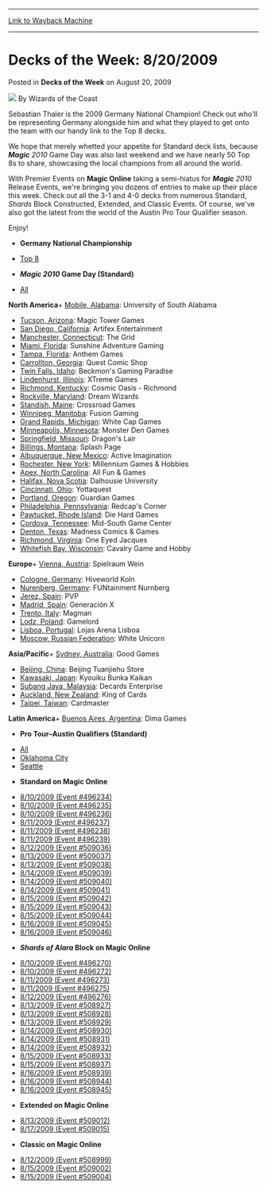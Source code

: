 
---
[Link to Wayback Machine](https://web.archive.org/web/20220129080912/https://magic.wizards.com/en/articles/archive/decks-week/decks-week-8202009-2009-08-20)

[_metadata_:author]:- "Wizards of the Coast"
[_metadata_:description]:- "Sebastian Thaler is the 2009 Germany National Champion! Check out who'll be representing Germany alongside him and what they played to get onto the team with our handy link to the Top 8 decks. We hope that merely whetted your appetite for Standard deck lists, because Magic 2010 Game Day was also last weekend and we have nearly 50 Top 8s to share, showcasing the local champions"
[_metadata_:generator]:- "Drupal 7 (http://drupal.org)"
[_metadata_:node]:- "599841"
[_metadata_:publish_date]:- "2009-08-20"
[_metadata_:source]:- "div-main-content"
[_metadata_:title]:- "Decks of the Week: 8/20/2009"
[_metadata_:wayback_capture_timestamp]:- "2022-01-29 08:09:12"
[_metadata_:wayback_raw_url]:- "https://web.archive.org/web/20220129080912id_/https://magic.wizards.com/en/articles/archive/decks-week/decks-week-8202009-2009-08-20"
[_metadata_:wayback_url]:- "https://magic.wizards.com/en/articles/archive/decks-week/decks-week-8202009-2009-08-20"
---


Decks of the Week: 8/20/2009
============================



 Posted in **Decks of the Week**
 on August 20, 2009 






![](https://media.magic.wizards.com/styles/auth_small/public/images/person/wizards_author.jpg)
By Wizards of the Coast











Sebastian Thaler is the 2009 Germany National Champion! Check out who'll be representing Germany alongside him and what they played to get onto the team with our handy link to the Top 8 decks. 


We hope that merely whetted your appetite for Standard deck lists, because ***Magic** 2010* Game Day was also last weekend and we have nearly 50 Top 8s to share, showcasing the local champions from all around the world.


With Premier Events on **Magic Online** taking a semi-hiatus for ***Magic** 2010* Release Events, we're bringing you dozens of entries to make up their place this week. Check out all the 3-1 and 4-0 decks from numerous Standard, *Shards* Block Constructed, Extended, and Classic Events. Of course, we've also got the latest from the world of the Austin Pro Tour Qualifier season.


Enjoy!


* **Germany National Championship**
+ [Top 8](/en/events/coverage/thaler-takes-title)

* ***Magic 2010* Game Day (Standard)**
+ [All](/en/events/coverage/magic-2010-game-day)
  

**North America**+ [Mobile, Alabama](/en/articles/archive/event-coverage/magic-2010-game-day-standard-2009-08-18-12): University of South Alabama
+ [Tucson, Arizona](/en/articles/archive/event-coverage/magic-2010-game-day-standard-2009-08-18-21): Magic Tower Games
+ [San Diego, California](/en/articles/archive/event-coverage/magic-2010-game-day-standard-2009-08-18-15): Artifex Entertainment
+ [Manchester, Connecticut](/en/articles/archive/event-coverage/magic-2010-game-day-standard-2009-08-18-10): The Grid
+ [Miami, Florida](/en/articles/archive/event-coverage/magic-2010-game-day-standard-2009-08-18-11): Sunshine Adventure Gaming
+ [Tampa, Florida](/en/articles/archive/event-coverage/magic-2010-game-day-standard-2009-08-18-20): Anthem Games
+ [Carrollton, Georgia](/en/articles/archive/event-coverage/magic-2010-game-day-standard-2009-08-18-1): Quest Comic Shop
+ [Twin Falls, Idaho](/en/articles/archive/event-coverage/magic-2010-game-day-standard-2009-08-18-22): Beckmon's Gaming Paradise
+ [Lindenhurst, Illinois](/en/articles/archive/event-coverage/magic-2010-game-day-standard-2009-08-18-6): XTreme Games
+ [Richmond, Kentucky](/en/articles/archive/event-coverage/magic-2010-game-day-standard-2009-08-18-14): Cosmic Oasis - Richmond
+ [Rockville, Maryland](/en/articles/archive/event-coverage/magic-2010-game-day-standard-2009-08-19-15): Dream Wizards
+ [Standish, Maine](/en/articles/archive/event-coverage/magic-2010-game-day-standard-2009-08-19-17): Crossroad Games
+ [Winnipeg, Manitoba](/en/articles/archive/event-coverage/magic-2010-game-day-standard-2009-08-18-23): Fusion Gaming
+ [Grand Rapids, Michigan](/en/articles/archive/event-coverage/magic-2010-game-day-standard-2009-08-19-6): White Cap Games
+ [Minneapolis, Minnesota](/en/articles/archive/event-coverage/magic-2010-game-day-standard-2009-08-19-8): Monster Den Games
+ [Springfield, Missouri](/en/articles/archive/event-coverage/magic-2010-game-day-standard-2009-08-19-16): Dragon's Lair
+ [Billings, Montana](/en/articles/archive/event-coverage/magic-2010-game-day-standard-2009-08-19-2): Splash Page
+ [Albuquerque, New Mexico](/en/articles/archive/event-coverage/magic-2010-game-day-standard-2009-08-19): Active Imagination
+ [Rochester, New York](/en/articles/archive/event-coverage/magic-2010-game-day-standard-2009-08-19-14): Millennium Games & Hobbies
+ [Apex, North Carolina](/en/articles/archive/event-coverage/magic-2010-game-day-standard-2009-08-19-0): All Fun & Games
+ [Halifax, Nova Scotia](/en/articles/archive/event-coverage/magic-2010-game-day-standard-2009-08-18-2): Dalhousie University
+ [Cincinnati, Ohio](/en/articles/archive/event-coverage/magic-2010-game-day-standard-2009-08-19-3): Yottaquest
+ [Portland, Oregon](/en/articles/archive/event-coverage/magic-2010-game-day-standard-2009-08-19-12): Guardian Games
+ [Philadelphia, Pennsylvania](/en/articles/archive/event-coverage/magic-2010-game-day-standard-2009-08-19-11): Redcap's Corner
+ [Pawtucket, Rhode Island](/en/articles/archive/event-coverage/magic-2010-game-day-standard-2009-08-19-10): Die Hard Games
+ [Cordova, Tennessee](/en/articles/archive/event-coverage/magic-2010-game-day-standard-2009-08-19-4): Mid-South Game Center
+ [Denton, Texas](/en/articles/archive/event-coverage/magic-2010-game-day-standard-2009-08-19-5): Madness Comics & Games
+ [Richmond, Virginia](/en/articles/archive/event-coverage/magic-2010-game-day-standard-2009-08-19-13): One Eyed Jacques
+ [Whitefish Bay, Wisconsin](/en/articles/archive/event-coverage/magic-2010-game-day-standard-2009-08-19-20): Cavalry Game and Hobby

**Europe**+ [Vienna, Austria](/en/articles/archive/event-coverage/magic-2010-game-day-standard-2009-08-19-21): Spielraum Wein
+ [Cologne, Germany](/en/articles/archive/event-coverage/magic-2010-game-day-standard-2009-08-19-7): Hiveworld Koln
+ [Nurenberg, Germany](/en/articles/archive/event-coverage/magic-2010-game-day-standard-2009-08-19-9): FUNtainment Nurnberg
+ [Jerez, Spain](/en/articles/archive/event-coverage/magic-2010-game-day-standard-2009-08-18-3): PVP
+ [Madrid, Spain](/en/articles/archive/event-coverage/magic-2010-game-day-standard-2009-08-18-9): Generación X
+ [Trento, Italy](/en/articles/archive/event-coverage/magic-2010-game-day-standard-2009-08-19-18): Magman
+ [Lodz, Poland](/en/articles/archive/event-coverage/magic-2010-game-day-standard-2009-08-18-8): Gamelord
+ [Lisboa, Portugal](/en/articles/archive/event-coverage/magic-2010-game-day-standard-2009-08-18-7): Lojas Arena Lisboa
+ [Moscow, Russian Federation](/en/articles/archive/event-coverage/magic-2010-game-day-standard-2009-08-18-13): White Unicorn

**Asia/Pacific**+ [Sydney, Australia](/en/articles/archive/event-coverage/magic-2010-game-day-standard-2009-08-18-17): Good Games
+ [Beijing, China](/en/articles/archive/event-coverage/magic-2010-game-day-standard-2009-08-18): Beijing Tuanjiehu Store
+ [Kawasaki, Japan](/en/articles/archive/event-coverage/magic-2010-game-day-standard-2009-08-18-5): Kyouiku Bunka Kaikan
+ [Subang Jaya, Malaysia](/en/articles/archive/event-coverage/magic-2010-game-day-standard-2009-08-18-16): Decards Enterprise
+ [Auckland, New Zealand](/en/articles/archive/event-coverage/magic-2010-game-day-standard-2009-08-19-1): King of Cards
+ [Taipei, Taiwan](/en/articles/archive/event-coverage/magic-2010-game-day-standard-2009-08-18-19): Cardmaster

**Latin America**+ [Buenos Aires, Argentina](/en/articles/archive/event-coverage/magic-2010-game-day-standard-2009-08-18-0): Dima Games

* **Pro Tour–Austin Qualifiers (Standard)**
+ [All](/en/events/coverage/pro-tour%E2%80%93austin-qualifying-season-top-8-decklists)
+ [Oklahoma City](/en/articles/archive/event-coverage/pro-tour%E2%80%93austin-qualifying-season-top-8-decklists-2009-08-08-2)
+ [Seattle](/en/articles/archive/event-coverage/pro-tour%E2%80%93austin-qualifying-season-top-8-decklists-2009-08-15)

* **Standard on Magic Online**
+ [8/10/2009 (Event #496234)](http://archive.wizards.com/magic/magazine/events.aspx?x=mtg/daily/decks/mol496234)
+ [8/10/2009 (Event #496235)](http://archive.wizards.com/magic/magazine/events.aspx?x=mtg/daily/decks/mol496235)
+ [8/10/2009 (Event #496236)](http://archive.wizards.com/magic/magazine/events.aspx?x=mtg/daily/decks/mol496236)
+ [8/11/2009 (Event #496237)](http://archive.wizards.com/magic/magazine/events.aspx?x=mtg/daily/decks/mol496237)
+ [8/11/2009 (Event #496238)](http://archive.wizards.com/magic/magazine/events.aspx?x=mtg/daily/decks/mol496238)
+ [8/11/2009 (Event #496239)](http://archive.wizards.com/magic/magazine/events.aspx?x=mtg/daily/decks/mol496239)
+ [8/12/2009 (Event #509036)](http://archive.wizards.com/magic/magazine/events.aspx?x=mtg/daily/decks/mol509036)
+ [8/13/2009 (Event #509037)](http://archive.wizards.com/magic/magazine/events.aspx?x=mtg/daily/decks/mol509037)
+ [8/13/2009 (Event #509038)](http://archive.wizards.com/magic/magazine/events.aspx?x=mtg/daily/decks/mol509038)
+ [8/14/2009 (Event #509039)](http://archive.wizards.com/magic/magazine/events.aspx?x=mtg/daily/decks/mol509039)
+ [8/14/2009 (Event #509040)](http://archive.wizards.com/magic/magazine/events.aspx?x=mtg/daily/decks/mol509040)
+ [8/14/2009 (Event #509041)](http://archive.wizards.com/magic/magazine/events.aspx?x=mtg/daily/decks/mol509041)
+ [8/15/2009 (Event #509042)](http://archive.wizards.com/magic/magazine/events.aspx?x=mtg/daily/decks/mol509042)
+ [8/15/2009 (Event #509043)](http://archive.wizards.com/magic/magazine/events.aspx?x=mtg/daily/decks/mol509043)
+ [8/15/2009 (Event #509044)](http://archive.wizards.com/magic/magazine/events.aspx?x=mtg/daily/decks/mol509044)
+ [8/16/2009 (Event #509045)](http://archive.wizards.com/magic/magazine/events.aspx?x=mtg/daily/decks/mol509045)
+ [8/16/2009 (Event #509046)](http://archive.wizards.com/magic/magazine/events.aspx?x=mtg/daily/decks/mol509046)

* ***Shards of Alara* Block on Magic Online**
+ [8/10/2009 (Event #496270)](http://archive.wizards.com/magic/magazine/events.aspx?x=mtg/daily/decks/mol496270)
+ [8/10/2009 (Event #496272)](http://archive.wizards.com/magic/magazine/events.aspx?x=mtg/daily/decks/mol496272)
+ [8/11/2009 (Event #496273)](http://archive.wizards.com/magic/magazine/events.aspx?x=mtg/daily/decks/mol496273)
+ [8/11/2009 (Event #496275)](http://archive.wizards.com/magic/magazine/events.aspx?x=mtg/daily/decks/mol496275)
+ [8/12/2009 (Event #496276)](http://archive.wizards.com/magic/magazine/events.aspx?x=mtg/daily/decks/mol496276)
+ [8/13/2009 (Event #508927)](http://archive.wizards.com/magic/magazine/events.aspx?x=mtg/daily/decks/mol508927)
+ [8/13/2009 (Event #508928)](http://archive.wizards.com/magic/magazine/events.aspx?x=mtg/daily/decks/mol508928)
+ [8/13/2009 (Event #508929)](http://archive.wizards.com/magic/magazine/events.aspx?x=mtg/daily/decks/mol508929)
+ [8/14/2009 (Event #508930)](http://archive.wizards.com/magic/magazine/events.aspx?x=mtg/daily/decks/mol508930)
+ [8/14/2009 (Event #508931)](http://archive.wizards.com/magic/magazine/events.aspx?x=mtg/daily/decks/mol508931)
+ [8/14/2009 (Event #508932)](http://archive.wizards.com/magic/magazine/events.aspx?x=mtg/daily/decks/mol508932)
+ [8/15/2009 (Event #508933)](http://archive.wizards.com/magic/magazine/events.aspx?x=mtg/daily/decks/mol508933)
+ [8/15/2009 (Event #508937)](http://archive.wizards.com/magic/magazine/events.aspx?x=mtg/daily/decks/mol508937)
+ [8/16/2009 (Event #508939)](http://archive.wizards.com/magic/magazine/events.aspx?x=mtg/daily/decks/mol508939)
+ [8/16/2009 (Event #508944)](http://archive.wizards.com/magic/magazine/events.aspx?x=mtg/daily/decks/mol508944)
+ [8/16/2009 (Event #508945)](http://archive.wizards.com/magic/magazine/events.aspx?x=mtg/daily/decks/mol508945)

* **Extended on Magic Online**
+ [8/13/2009 (Event #509012)](http://archive.wizards.com/magic/magazine/events.aspx?x=mtg/daily/decks/mol509012)
+ [8/17/2009 (Event #509015)](http://archive.wizards.com/magic/magazine/events.aspx?x=mtg/daily/decks/mol509015)

* **Classic on Magic Online**
+ [8/12/2009 (Event #508999)](http://archive.wizards.com/magic/magazine/events.aspx?x=mtg/daily/decks/mol508999)
+ [8/15/2009 (Event #509002)](http://archive.wizards.com/magic/magazine/events.aspx?x=mtg/daily/decks/mol509002)
+ [8/15/2009 (Event #509004)](http://archive.wizards.com/magic/magazine/events.aspx?x=mtg/daily/decks/mol509004)






